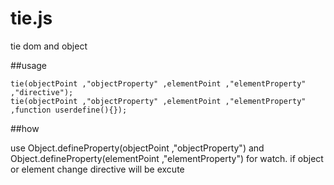 tie.js
======

tie dom and object

##usage

    tie(objectPoint ,"objectProperty" ,elementPoint ,"elementProperty" ,"directive");
    tie(objectPoint ,"objectProperty" ,elementPoint ,"elementProperty" ,function userdefine(){});

##how

use Object.defineProperty(objectPoint ,"objectProperty") and Object.defineProperty(elementPoint ,"elementProperty") for watch.
if object or element change directive will be excute


